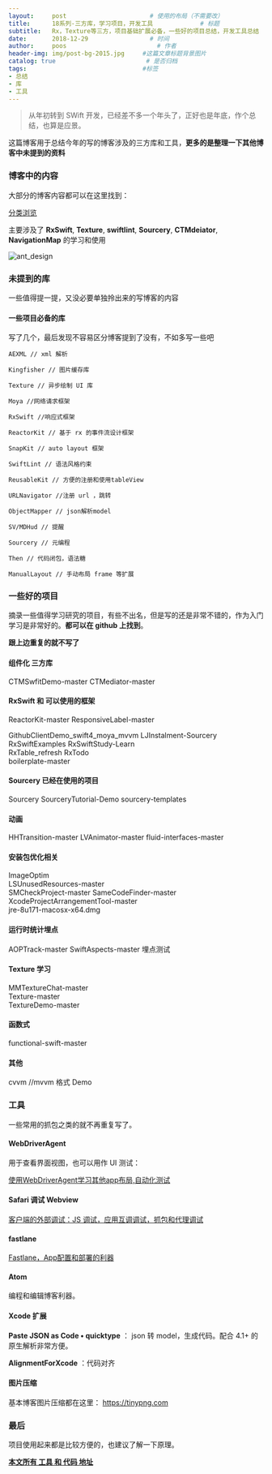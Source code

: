 ```yaml
---
layout:     post                       # 使用的布局（不需要改）
title:      18系列-三方库，学习项目，开发工具             # 标题
subtitle:   Rx，Texture等三方，项目基础扩展必备，一些好的项目总结，开发工具总结             #副标题
date:       2018-12-29                 # 时间
author:     poos                         # 作者
header-img: img/post-bg-2015.jpg     #这篇文章标题背景图片
catalog: true                         # 是否归档
tags:                                #标签
- 总结
- 库
- 工具
---
```


>  从年初转到 SWift 开发，已经差不多一个年头了，正好也是年底，作个总结，也算是应景。

这篇博客用于总结今年的写的博客涉及的三方库和工具，**更多的是整理一下其他博客中未提到的资料**

### 博客中的内容

 大部分的博客内容都可以在这里找到：

 [分类浏览](https://poos.github.io/tags)

主要涉及了 **RxSwift**,  **Texture**,  **swiftlint**,  **Sourcery**,  **CTMdeiator**,  **NavigationMap** 的学习和使用

 ![ant_design](https://poos.github.io/img/2018poos_github_io.png)


### 未提到的库

一些值得提一提，又没必要单独拎出来的写博客的内容

#### 一些项目必备的库

写了几个，最后发现不容易区分博客提到了没有，不如多写一些吧

```
AEXML // xml 解析

Kingfisher // 图片缓存库

Texture // 异步绘制 UI 库

Moya //网络请求框架

RxSwift //响应式框架

ReactorKit // 基于 rx 的事件流设计框架

SnapKit // auto layout 框架

SwiftLint // 语法风格约束

ReusableKit // 方便的注册和使用tableView

URLNavigator //注册 url ，跳转

ObjectMapper // json解析model

SV/MDHud // 提醒

Sourcery // 元编程

Then // 代码闭包，语法糖

ManualLayout // 手动布局 frame 等扩展

```

### 一些好的项目

摘录一些值得学习研究的项目，有些不出名，但是写的还是非常不错的，作为入门学习是非常好的。**都可以在 github 上找到**。

**跟上边重复的就不写了**

#### 组件化 三方库

CTMSwfitDemo-master
CTMediator-master

#### RxSwift 和 可以使用的框架

ReactorKit-master
ResponsiveLabel-master  

GithubClientDemo_swift4_moya_mvvm
LJInstalment-Sourcery  
RxSwiftExamples
RxSwiftStudy-Learn  
RxTable_refresh
RxTodo  
boilerplate-master  


#### Sourcery  已经在使用的项目

Sourcery
SourceryTutorial-Demo
sourcery-templates

#### 动画

HHTransition-master
LVAnimator-master
fluid-interfaces-master

#### 安装包优化相关

ImageOptim  
LSUnusedResources-master  
SMCheckProject-master
SameCodeFinder-master
XcodeProjectArrangementTool-master  
jre-8u171-macosx-x64.dmg  

#### 运行时统计埋点

AOPTrack-master
SwiftAspects-master
埋点测试  

#### Texture 学习

MMTextureChat-master  
Texture-master  
TextureDemo-master  

#### 函数式

functional-swift-master

#### 其他
cvvm //mvvm 格式 Demo


### 工具

一些常用的抓包之类的就不再重复写了。


#### WebDriverAgent

用于查看界面视图，也可以用作 UI 测试：

[使用WebDriverAgent学习其他app布局,自动化测试](https://poos.github.io/2018/07/07/WebDriverAgent/)


#### Safari 调试 Webview

[客户端的外部调试：JS 调试，应用互调调试，抓包和代理调试](https://poos.github.io/2018/11/12/ProjectConnectTest/)


#### fastlane

[Fastlane，App配置和部署的利器](https://poos.github.io/2018/07/24/Fastlane/)


#### Atom

编程和编辑博客利器。

#### Xcode 扩展

**Paste JSON as Code • quicktype** ：  json 转 model，生成代码。配合 4.1+ 的原生解析非常方便。

**AlignmentForXcode** ：代码对齐

#### 图片压缩

基本博客图片压缩都在这里： https://tinypng.com


### 最后

项目使用起来都是比较方便的，也建议了解一下原理。


**[本文所有 工具 和 代码 地址](https://github.com/poos/BlogDemo)**
